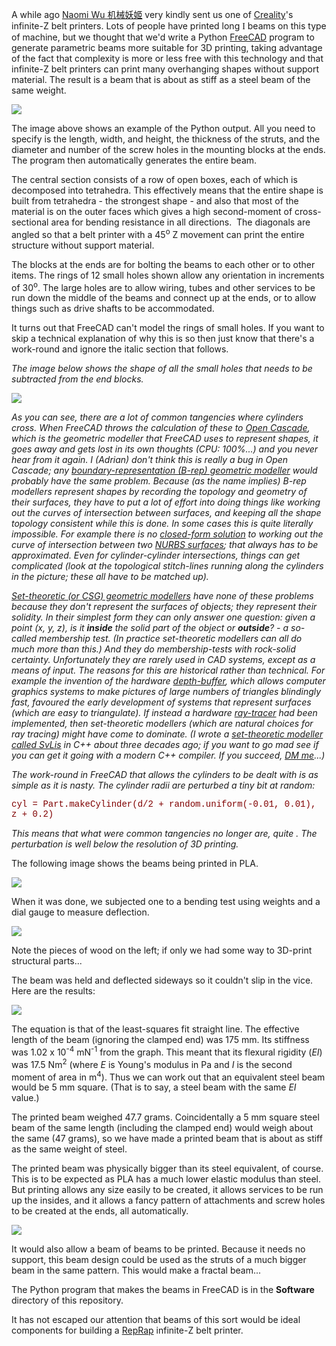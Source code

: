 A while ago [Naomi Wu 机械妖姬](https://en.wikipedia.org/wiki/Naomi_Wu) very kindly sent us one of [Creality](https://www.creality.com/)'s infinite-Z belt printers. Lots of people have printed long <span style="font-family: 'times new roman', times, serif;">I</span> beams on this type of machine, but we thought that we'd write a Python [FreeCAD](https://www.freecadweb.org/) program to generate parametric beams more suitable for 3D printing, taking advantage of the fact that complexity is more or less free with this technology and that infinite-Z belt printers can print many overhanging shapes without support material. The result is a beam that is about as stiff as a steel beam of the same weight. 

[![](https://github.com/RepRapLtd/Infinite-Z-Beam/blob/main/Pix/beam.png)](https://github.com/RepRapLtd/Infinite-Z-Beam/blob/main/Pix/beam.png) 

The image above shows an example of the Python output. All you need to specify is the length, width, and height, the thickness of the struts, and the diameter and number of the screw holes in the mounting blocks at the ends. The program then automatically generates the entire beam. 

The central section consists of a row of open boxes, each of which is decomposed into tetrahedra. This effectively means that the entire shape is built from tetrahedra - the strongest shape - and also that most of the material is on the outer faces which gives a high second-moment of cross-sectional area for bending resistance in all directions.  The diagonals are angled so that a belt printer with a 45<sup>o</sup> Z movement can print the entire structure without support material. 

The blocks at the ends are for bolting the beams to each other or to other items. The rings of 12 small holes shown allow any orientation in increments of 30<sup>o</sup>. The large holes are to allow wiring, tubes and other services to be run down the middle of the beams and connect up at the ends, or to allow things such as drive shafts to be accommodated. 

It turns out that FreeCAD can't model the rings of small holes. If you want to skip a technical explanation of why this is so then just know that there's a work-round and ignore the italic section that follows. 

*The image below shows the shape of all the small holes that needs to be subtracted from the end blocks.*

[![](https://github.com/RepRapLtd/Infinite-Z-Beam/blob/main/Pix/hole-rings.png)](https://github.com/RepRapLtd/Infinite-Z-Beam/blob/main/Pix/hole-rings.png)</span> 

*As you can see, there are a lot of common tangencies where cylinders cross. When FreeCAD throws the calculation of these to <span style="color: #339966;">[Open Cascade](https://www.opencascade.com/products/cad-assistant/)</span>, which is the geometric modeller that FreeCAD uses to represent shapes, it goes away and gets lost in its own thoughts (CPU: 100%...) and you never hear from it again. I (Adrian) don't think this is really a bug in Open Cascade; any <span style="color: #339966;">[boundary-representation (B-rep) geometric modeller](https://en.wikipedia.org/wiki/Boundary_representation)</span> would probably have the same problem. Because (as the name implies) B-rep modellers represent shapes by recording the topology and geometry of their surfaces, they have to put a lot of effort into doing things like working out the curves of intersection between surfaces, and keeping all the shape topology consistent while this is done. In some cases this is quite literally impossible. For example there is no <span style="color: #339966;">[closed-form solution](https://en.wikipedia.org/wiki/Closed-form_expression)</span> to working out the curve of intersection between two <span style="color: #339966;">[NURBS surfaces](https://en.wikipedia.org/wiki/Non-uniform_rational_B-spline)</span>; that always has to be approximated. Even for cylinder-cylinder intersections, things can get complicated (look at the topological stitch-lines running along the cylinders in the picture; these all have to be matched up).*

*[Set-theoretic (or CSG) geometric modellers</span>](https://en.wikipedia.org/wiki/Constructive_solid_geometry) have none of these problems because they don't represent the surfaces of objects; they represent their solidity. In their simplest form they can only answer one question: given a point (x, y, z), is it **inside** the solid part of the object or **outside**? - a so-called membership test. (In practice set-theoretic modellers can all do much more than this.) And they do membership-tests with rock-solid certainty. Unfortunately they are rarely used in CAD systems, except as a means of input. The reasons for this are historical rather than technical. For example the invention of the hardware [depth-buffer](https://en.wikipedia.org/wiki/Z-buffering), which allows computer graphics systems to make pictures of large numbers of triangles blindingly fast, favoured the early development of systems that represent surfaces (which are easy to triangulate). If instead a hardware [ray-tracer](https://en.wikipedia.org/wiki/Ray_tracing_(graphics)) had been implemented, then set-theoretic modellers (which are natural choices for ray tracing) might have come to dominate. (I wrote a <span style="color: #339966;">[set-theoretic modeller called SvLis](https://github.com/AdrianBowyer/SvLis)</span> in C++ about three decades ago; if you want to go mad see if you can get it going with a modern C++ compiler. If you succeed, <span style="color: #339966;">[DM me](https://reprapltd.com/contact-us/)</span>...)*

*The work-round in FreeCAD that allows the cylinders to be dealt with is as simple as it is nasty. The cylinder radii are perturbed a tiny bit at random:*

<span style="font-family: 'courier new', courier, monospace; color: #800000;">cyl = Part.makeCylinder(d/2 + random.uniform(-0.01, 0.01), z + 0.2)</span>

*This means that what were common tangencies no longer are, quite . The perturbation is well below the resolution of 3D printing.*

The following image shows the beams being printed in PLA. 

[![](https://github.com/RepRapLtd/Infinite-Z-Beam/blob/main/Pix/beam-printing-1.png)](https://github.com/RepRapLtd/Infinite-Z-Beam/blob/main/Pix/beam-printing-1.png) 

When it was done, we subjected one to a bending test using weights and a dial gauge to measure deflection. 

[![](https://reprapltd.com/wp-content/uploads/2021/08/bending-test-1.jpg)](https://reprapltd.com/wp-content/uploads/2021/08/bending-test-1.jpg) 

Note the pieces of wood on the left; if only we had some way to 3D-print structural parts... 

The beam was held and deflected sideways so it couldn't slip in the vice. Here are the results: 

[![](https://github.com/RepRapLtd/Infinite-Z-Beam/blob/main/Pix/load-graph.png)](https://github.com/RepRapLtd/Infinite-Z-Beam/blob/main/Pix/load-graph.png) 

The equation is that of the least-squares fit straight line. The effective length of the beam (ignoring the clamped end) was 175 mm. Its stiffness was 1.02 x 10<sup>-4</sup> mN<sup>-1</sup> from the graph. This meant that its flexural rigidity (_EI_) was 17.5 Nm<sup>2</sup> (where _E_ is Young's modulus in Pa and _I_ is the second moment of area in m<sup>4</sup>). Thus we can work out that an equivalent steel beam would be 5 mm square. (That is to say, a steel beam with the same _EI_ value.) 

The printed beam weighed 47.7 grams. Coincidentally a 5 mm square steel beam of the same length (including the clamped end) would weigh about the same (47 grams), so we have made a printed beam that is about as stiff as the same weight of steel. 

The printed beam was physically bigger than its steel equivalent, of course. This is to be expected as PLA has a much lower elastic modulus than steel. But printing allows any size easily to be created, it allows services to be run up the insides, and it allows a fancy pattern of attachments and screw holes to be created at the ends, all automatically. 

[![](https://github.com/RepRapLtd/Infinite-Z-Beam/blob/main/Pix/beamx2.png)](https://github.com/RepRapLtd/Infinite-Z-Beam/blob/main/Pix/beamx2.png) 

It would also allow a beam of beams to be printed. Because it needs no support, this beam design could be used as the struts of a much bigger beam in the same pattern. This would make a fractal beam... 

The Python program that makes the beams in FreeCAD is in the **Software** directory of this repository.

It has not escaped our attention that beams of this sort would be ideal components for building a [RepRap](https://reprap.org/wiki/RepRap) infinite-Z belt printer.



